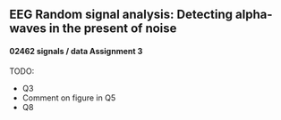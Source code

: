 ## EEG Random signal analysis: Detecting alpha-waves in the present of noise
#### 02462 signals / data Assignment 3
TODO:
- Q3
- Comment on figure in Q5
- Q8